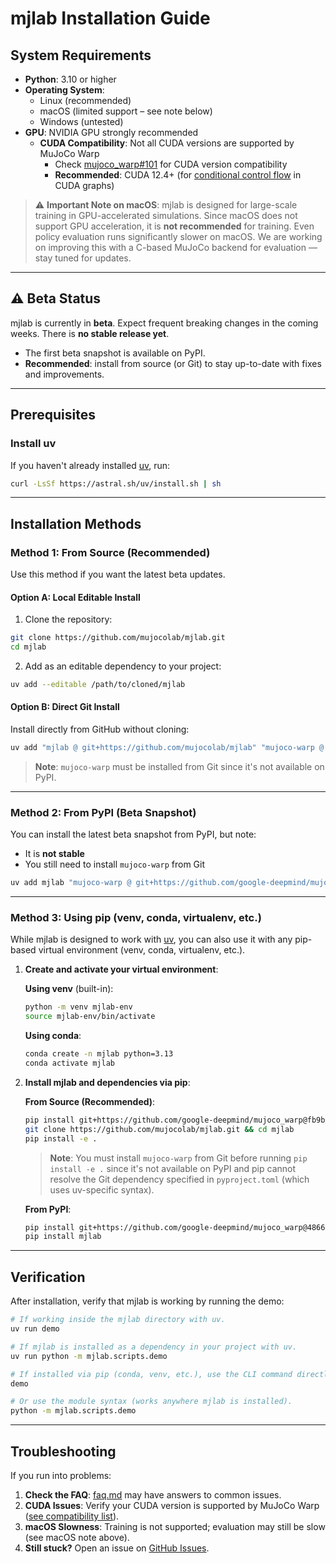 # mjlab Installation Guide

## System Requirements

- **Python**: 3.10 or higher
- **Operating System**:
  - Linux (recommended)
  - macOS (limited support – see note below)
  - Windows (untested)
- **GPU**: NVIDIA GPU strongly recommended
  - **CUDA Compatibility**: Not all CUDA versions are supported by MuJoCo Warp
    - Check
      [mujoco_warp#101](https://github.com/google-deepmind/mujoco_warp/issues/101)
      for CUDA version compatibility
    - **Recommended**: CUDA 12.4+ (for
      [conditional control flow](https://nvidia.github.io/warp/modules/runtime.html#conditional-execution)
      in CUDA graphs)

> ⚠️ **Important Note on macOS**: mjlab is designed for large-scale training in
> GPU-accelerated simulations. Since macOS does not support GPU acceleration, it
> is **not recommended** for training. Even policy evaluation runs significantly
> slower on macOS. We are working on improving this with a C-based MuJoCo
> backend for evaluation — stay tuned for updates.

---

## ⚠️ Beta Status

mjlab is currently in **beta**. Expect frequent breaking changes in the coming weeks.
There is **no stable release yet**.

- The first beta snapshot is available on PyPI.
- **Recommended**: install from source (or Git) to stay up-to-date with fixes
  and improvements.

---

## Prerequisites

### Install uv

If you haven't already installed [uv](https://docs.astral.sh/uv/), run:

```bash
curl -LsSf https://astral.sh/uv/install.sh | sh
```

---

## Installation Methods

### Method 1: From Source (Recommended)

Use this method if you want the latest beta updates.

#### Option A: Local Editable Install

1. Clone the repository:
```bash
git clone https://github.com/mujocolab/mjlab.git
cd mjlab
```

2. Add as an editable dependency to your project:
```bash
uv add --editable /path/to/cloned/mjlab
```

#### Option B: Direct Git Install

Install directly from GitHub without cloning:

```bash
uv add "mjlab @ git+https://github.com/mujocolab/mjlab" "mujoco-warp @ git+https://github.com/google-deepmind/mujoco_warp@fb9bf88399796f161a4a2b129d846484da8a4ad0"
```

> **Note**: `mujoco-warp` must be installed from Git since it's not available on PyPI.

---

### Method 2: From PyPI (Beta Snapshot)

You can install the latest beta snapshot from PyPI, but note:
- It is **not stable**
- You still need to install `mujoco-warp` from Git

```bash
uv add mjlab "mujoco-warp @ git+https://github.com/google-deepmind/mujoco_warp@486642c3fa262a989b482e0e506716d5793d61a9"
```

---

### Method 3: Using pip (venv, conda, virtualenv, etc.)

While mjlab is designed to work with [uv](https://docs.astral.sh/uv/), you can
also use it with any pip-based virtual environment (venv, conda, virtualenv, etc.).

1. **Create and activate your virtual environment**:

   **Using venv** (built-in):
   ```bash
   python -m venv mjlab-env
   source mjlab-env/bin/activate
   ```

   **Using conda**:
   ```bash
   conda create -n mjlab python=3.13
   conda activate mjlab
   ```

2. **Install mjlab and dependencies via pip**:

   **From Source (Recommended)**:
   ```bash
   pip install git+https://github.com/google-deepmind/mujoco_warp@fb9bf88399796f161a4a2b129d846484da8a4ad0
   git clone https://github.com/mujocolab/mjlab.git && cd mjlab
   pip install -e .
   ```

   > **Note**: You must install `mujoco-warp` from Git before running
   > `pip install -e .` since it's not available on PyPI and pip cannot resolve
   > the Git dependency specified in `pyproject.toml` (which uses uv-specific
   > syntax).

   **From PyPI**:
   ```bash
   pip install git+https://github.com/google-deepmind/mujoco_warp@486642c3fa262a989b482e0e506716d5793d61a9
   pip install mjlab
   ```

---

## Verification

After installation, verify that mjlab is working by running the demo:

```bash
# If working inside the mjlab directory with uv.
uv run demo

# If mjlab is installed as a dependency in your project with uv.
uv run python -m mjlab.scripts.demo

# If installed via pip (conda, venv, etc.), use the CLI command directly.
demo

# Or use the module syntax (works anywhere mjlab is installed).
python -m mjlab.scripts.demo
```

---

## Troubleshooting

If you run into problems:

1. **Check the FAQ**: [faq.md](faq.md) may have answers to common issues.
2. **CUDA Issues**: Verify your CUDA version is supported by MuJoCo Warp
   ([see compatibility list](https://github.com/google-deepmind/mujoco_warp/issues/101)).
3. **macOS Slowness**: Training is not supported; evaluation may still be slow
   (see macOS note above).
4. **Still stuck?** Open an issue on
   [GitHub Issues](https://github.com/mujocolab/mjlab/issues).
